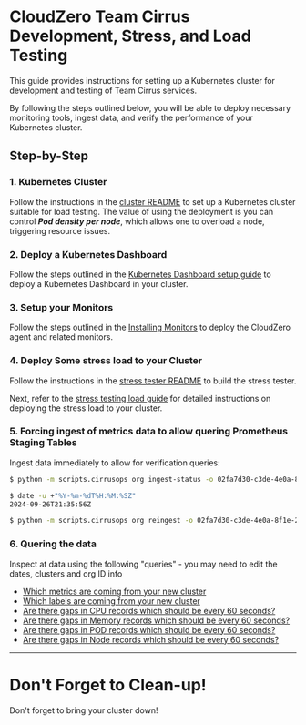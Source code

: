 # CloudZero Team Cirrus Development, Stress, and Load Testing

This guide provides instructions for setting up a Kubernetes cluster for development and testing of Team Cirrus services.

By following the steps outlined below, you will be able to deploy necessary monitoring tools, ingest data, and verify the performance of your Kubernetes cluster.

## Step-by-Step

### 1. **Kubernetes Cluster**

Follow the instructions in the [cluster README](applications/cluster/README.md) to set up a Kubernetes cluster suitable for load testing. The value of using the deployment is you can control **_Pod density per node_**, which allows one to overload a node, triggering resource issues.

### 2. Deploy a Kubernetes Dashboard

Follow the steps outlined in the [Kubernetes Dashboard setup guide](documents/k8s-dashboard.md) to deploy a Kubernetes Dashboard in your cluster.

### 3. Setup your Monitors

Follow the steps outlined in the [Installing Monitors](documents/installing-monitors.md) to deploy the CloudZero agent and related monitors.

### 4. Deploy Some stress load to your Cluster

Follow the instructions in the [stress tester README](applications/stress/README.md) to build the stress tester.

Next, refer to the [stress testing load guide](documents/stress-testing-load.md) for detailed instructions on deploying the stress load to your cluster.


### 5. Forcing ingest of metrics data to allow quering Prometheus Staging Tables

Ingest data immediately to allow for verification queries:

```sh
$ python -m scripts.cirrusops org ingest-status -o 02fa7d30-c3de-4e0a-8f1e-2de120e7fd23

$ date -u +"%Y-%m-%dT%H:%M:%SZ"
2024-09-26T21:35:56Z

$ python -m scripts.cirrusops org reingest -o 02fa7d30-c3de-4e0a-8f1e-2de120e7fd23 -m hour --start "2024-09-26 18" --end  "2024-09-26 22"
```

### 6. Quering the data

Inspect at data using the following "queries" - you may need to edit the dates, clusters and org ID info

* [Which metrics are coming from your new cluster](./validation/snowflake_queries/01-external/metric_names.sql)
* [Which labels are coming from your new cluster](./validation/snowflake_queries/01-external/labels.sql)
* [Are there gaps in CPU records which should be every 60 seconds?](./validation/snowflake_queries/02-message-frequency/cpu-usage-minutes-example.sql)
* [Are there gaps in Memory records which should be every 60 seconds?](./validation/snowflake_queries/02-message-frequency/memory-usage-minutes-example.sql)
* [Are there gaps in POD records which should be every 60 seconds?](./validation/snowflake_queries/02-message-frequency/pod-usage-minutes-example.sql)
* [Are there gaps in Node records which should be every 60 seconds?](./validation/snowflake_queries/02-message-frequency/node-usage-minutes-example.sql)


---

# Don't Forget to Clean-up!

Don't forget to bring your cluster down!
